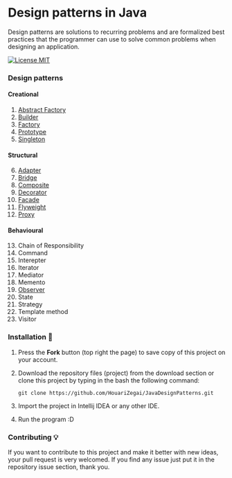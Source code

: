 # Design patterns in Java
Design patterns are solutions to recurring problems and are formalized best practices that the programmer can use to solve common problems when designing an application.

[![License MIT](https://img.shields.io/badge/license-MIT-blue.svg)](LICENSE)

### Design patterns
#### Creational
1. [Abstract Factory](creational/abstract-factory)
2. [Builder](creational/builder)
3. [Factory](creational/factory)
4. [Prototype](creational/prototype)
5. [Singleton](creational/singleton)
#### Structural
6. [Adapter](structural/adapter)
7. [Bridge](structural/bridge)
8. [Composite](structural/composite)
9. [Decorator](structural/decorator)
10. [Facade](structural/facade)
11. [Flyweight](structural/flyweight)
12. [Proxy](structural/proxy)
#### Behavioural
13. Chain of Responsibility
14. Command
15. Interepter
16. Iterator
17. Mediator
18. Memento
19. [Observer](behavioural/observer)
20. State
21. Strategy
22. Template method
23. Visitor

### Installation 🔌
1. Press the **Fork** button (top right the page) to save copy of this project on your account.
2. Download the repository files (project) from the download section or clone this project by typing in the bash the following command:

       git clone https://github.com/HouariZegai/JavaDesignPatterns.git
3. Import the project in Intellij IDEA or any other IDE.
4. Run the program :D

### Contributing 💡
If you want to contribute to this project and make it better with new ideas, your pull request is very welcomed.
If you find any issue just put it in the repository issue section, thank you.
